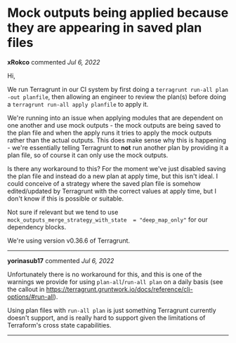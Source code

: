 # Mock outputs being applied because they are appearing in saved plan files

**xRokco** commented *Jul 6, 2022*

Hi,

We run Terragrunt in our CI system by first doing a `terragrunt run-all plan -out planfile`, then allowing an engineer to review the plan(s) before doing a `terragrunt run-all apply planfile` to apply it.

We're running into an issue when applying modules that are dependent on one another and use mock outputs - the mock outputs are being saved to the plan file and when the apply runs it tries to apply the mock outputs rather than the actual outputs. This does make sense why this is happening - we're essentially telling Terragrunt to **not** run another plan by providing it a plan file, so of course it can only use the mock outputs.

Is there any workaround to this? For the moment we've just disabled saving the plan file and instead do a new plan at apply time, but this isn't ideal. I could conceive of a strategy where the saved plan file is somehow edited/updated by Terragrunt with the correct values at apply time, but I don't know if this is possible or suitable.

Not sure if relevant but we tend to use `mock_outputs_merge_strategy_with_state  = "deep_map_only"` for our dependency blocks.

We're using version v0.36.6 of Terragrunt.
<br />
***


**yorinasub17** commented *Jul 6, 2022*

Unfortunately there is no workaround for this, and this is one of the warnings we provide for using `plan-all`/`run-all plan` on a daily basis (see the callout in https://terragrunt.gruntwork.io/docs/reference/cli-options/#run-all).

Using plan files with `run-all plan` is just something Terragrunt currently doesn't support, and is really hard to support given the limitations of Terraform's cross state capabilities.
***

